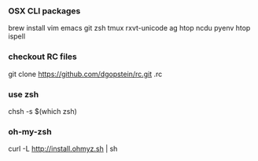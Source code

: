 ### OSX CLI packages
brew install vim emacs git zsh tmux rxvt-unicode ag htop ncdu pyenv htop ispell

### checkout RC files
git clone https://github.com/dgopstein/rc.git .rc

### use zsh
chsh -s $(which zsh)

### oh-my-zsh
curl -L http://install.ohmyz.sh | sh

